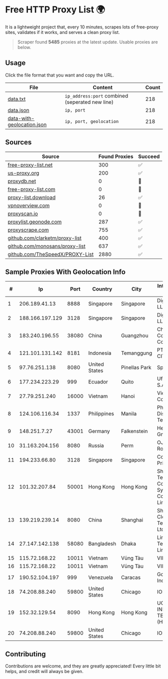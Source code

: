 
# Free HTTP Proxy List 🌍

It is a lightweight project that, every 10 minutes, scrapes lots of free-proxy sites, validates if it works, and serves a clean proxy list.


> Scraper found **5485** proxies at the latest update. Usable proxies are below.

## Usage

Click the file format that you want and copy the URL.


|File|Content|Count|
|----|-------|-----|
|[data.txt](https://raw.githubusercontent.com/themiralay/Proxy-List-World/master/data.txt)|`ip_address:port` combined (seperated new line)|218|
|[data.json](https://raw.githubusercontent.com/themiralay/Proxy-List-World/master/data.json)|`ip, port`|218|
|[data-with-geolocation.json](https://raw.githubusercontent.com/themiralay/Proxy-List-World/master/data-with-geolocation.json)|`ip, port, geolocation`|218|

## Sources

|Source|Found Proxies|Succeed|
|------|-------------|-------|
|[free-proxy-list.net](https://free-proxy-list.net)|300|✅|
|[us-proxy.org](https://www.us-proxy.org)|200|✅|
|[proxydb.net](http://proxydb.net)|0|🚫|
|[free-proxy-list.com](https://free-proxy-list.com/?page=&port=&type%5B%5D=http&type%5B%5D=https&up_time=0&search=Search)|0|🚫|
|[proxy-list.download](https://www.proxy-list.download/HTTP)|26|✅|
|[vpnoverview.com](https://vpnoverview.com/privacy/anonymous-browsing/free-proxy-servers)|0|🚫|
|[proxyscan.io](https://www.proxyscan.io)|0|🚫|
|[proxylist.geonode.com](https://proxylist.geonode.com/api/proxy-list?limit=300&page=1&sort_by=lastChecked&sort_type=desc&protocols=http,https)|287|✅|
|[proxyscrape.com](https://api.proxyscrape.com/v2/?request=displayproxies&protocol=http&timeout=10000&country=all&ssl=all&anonymity=all)|755|✅|
|[github.com/clarketm/proxy-list](https://raw.githubusercontent.com/clarketm/proxy-list/master/proxy-list-raw.txt)|400|✅|
|[github.com/monosans/proxy-list](https://raw.githubusercontent.com/monosans/proxy-list/main/proxies/http.txt)|637|✅|
|[github.com/TheSpeedX/PROXY-List](https://raw.githubusercontent.com/TheSpeedX/PROXY-List/master/http.txt)|2880|✅|


## Sample Proxies With Geolocation Info

|#|Ip|Port|Country|City|Internet Service Provider|
|-|--|----|-------|----|-------------------------|
|1|206.189.41.13|8888|Singapore|Singapore|DigitalOcean, LLC|
|2|188.166.197.129|3128|Singapore|Singapore|DigitalOcean, LLC|
|3|183.240.196.55|38080|China|Guangzhou|China Mobile Communications Corporation|
|4|121.101.131.142|8181|Indonesia|Temanggung|PT SELARAS CITRA TERABIT|
|5|97.76.251.138|8080|United States|Pinellas Park|Spectrum|
|6|177.234.223.29|999|Ecuador|Quito|Ufinet Panama S.A.|
|7|27.79.251.240|16000|Vietnam|Hanoi|Viettel Corporation|
|8|124.106.116.34|1337|Philippines|Manila|Philippine Long Distance Telephone Co.|
|9|148.251.7.27|43001|Germany|Falkenstein|Hetzner Online GmbH|
|10|31.163.204.156|8080|Russia|Perm|OJSC Rostelecom|
|11|194.233.66.80|3128|Singapore|Singapore|Contabo Asia Private Limited|
|12|101.32.207.84|50001|Hong Kong|Hong Kong|Shenzhen Tencent Computer Systems Company Limited|
|13|139.219.239.14|8080|China|Shanghai|Shanghai Blue Cloud Technology Co., Ltd|
|14|27.147.142.138|58080|Bangladesh|Dhaka|Link3 Technologies Limited|
|15|115.72.168.22|10011|Vietnam|Vũng Tàu|VIETELmetro|
|16|115.72.168.22|10011|Vietnam|Vũng Tàu|VIETELmetro|
|17|190.52.104.197|999|Venezuela|Caracas|Gold Data USA Inc|
|18|74.208.88.240|59800|United States|Chicago|IONOS SE|
|19|152.32.129.54|8090|Hong Kong|Hong Kong|UCLOUD INFORMATION TECHNOLOGY (HK) LIMITED|
|20|74.208.88.240|59800|United States|Chicago|IONOS SE|



## Contributing

Contributions are welcome, and they are greatly appreciated! Every
little bit helps, and credit will always be given.

